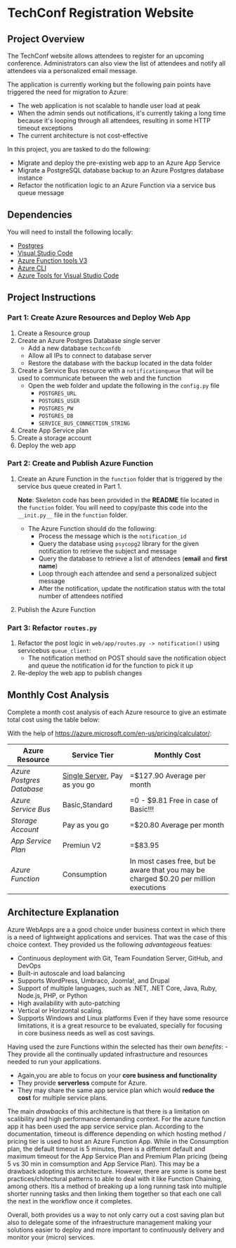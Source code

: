 # TechConf Registration Website

## Project Overview
The TechConf website allows attendees to register for an upcoming conference. Administrators can also view the list of attendees and notify all attendees via a personalized email message.

The application is currently working but the following pain points have triggered the need for migration to Azure:
 - The web application is not scalable to handle user load at peak
 - When the admin sends out notifications, it's currently taking a long time because it's looping through all attendees, resulting in some HTTP timeout exceptions
 - The current architecture is not cost-effective 

In this project, you are tasked to do the following:
- Migrate and deploy the pre-existing web app to an Azure App Service
- Migrate a PostgreSQL database backup to an Azure Postgres database instance
- Refactor the notification logic to an Azure Function via a service bus queue message

## Dependencies

You will need to install the following locally:
- [Postgres](https://www.postgresql.org/download/)
- [Visual Studio Code](https://code.visualstudio.com/download)
- [Azure Function tools V3](https://docs.microsoft.com/en-us/azure/azure-functions/functions-run-local?tabs=windows%2Ccsharp%2Cbash#install-the-azure-functions-core-tools)
- [Azure CLI](https://docs.microsoft.com/en-us/cli/azure/install-azure-cli?view=azure-cli-latest)
- [Azure Tools for Visual Studio Code](https://marketplace.visualstudio.com/items?itemName=ms-vscode.vscode-node-azure-pack)

## Project Instructions

### Part 1: Create Azure Resources and Deploy Web App
1. Create a Resource group
2. Create an Azure Postgres Database single server
   - Add a new database `techconfdb`
   - Allow all IPs to connect to database server
   - Restore the database with the backup located in the data folder
3. Create a Service Bus resource with a `notificationqueue` that will be used to communicate between the web and the function
   - Open the web folder and update the following in the `config.py` file
      - `POSTGRES_URL`
      - `POSTGRES_USER`
      - `POSTGRES_PW`
      - `POSTGRES_DB`
      - `SERVICE_BUS_CONNECTION_STRING`
4. Create App Service plan
5. Create a storage account
6. Deploy the web app

### Part 2: Create and Publish Azure Function
1. Create an Azure Function in the `function` folder that is triggered by the service bus queue created in Part 1.

      **Note**: Skeleton code has been provided in the **README** file located in the `function` folder. You will need to copy/paste this code into the `__init.py__` file in the `function` folder.
      - The Azure Function should do the following:
         - Process the message which is the `notification_id`
         - Query the database using `psycopg2` library for the given notification to retrieve the subject and message
         - Query the database to retrieve a list of attendees (**email** and **first name**)
         - Loop through each attendee and send a personalized subject message
         - After the notification, update the notification status with the total number of attendees notified
2. Publish the Azure Function

### Part 3: Refactor `routes.py`
1. Refactor the post logic in `web/app/routes.py -> notification()` using servicebus `queue_client`:
   - The notification method on POST should save the notification object and queue the notification id for the function to pick it up
2. Re-deploy the web app to publish changes

## Monthly Cost Analysis
Complete a month cost analysis of each Azure resource to give an estimate total cost using the table below:

With the help of https://azure.microsoft.com/en-us/pricing/calculator/:

| Azure Resource | Service Tier | Monthly Cost |
| ------------ | ------------ | ------------ |
| *Azure Postgres Database* |  [Single Server]( https://azure.microsoft.com/en-us/pricing/details/postgresql/server/), Pay as you go  |     =$127.90 Average per month         |
| *Azure Service Bus*   |    Basic,Standard     |   =0 - $9.81  Free in case of Basic!!!         |
| *Storage Account*                   |  Pay as you go      |     =$20.80 Average per month         |
| *App Service Plan*                   |  Premiun V2    |     =$83.95  |
| *Azure Function*                   |  Consumption   |    In most cases free, but be aware that you may be charged $0.20 per million executions |

## Architecture Explanation

Azure WebApps are a a good choice under business context in which there is a need of lightweight applications and services. That was the case of this choice context. They provided us the following *advantageous* featues:
- Continuous deployment with Git, Team Foundation Server, GitHub, and DevOps
- Built-in autoscale and load balancing
- Supports WordPress, Umbraco, Joomla!, and Drupal
- Support of multiple languages, such as .NET, .NET Core, Java, Ruby, Node.js, PHP, or Python
- High availability with auto-patching
- Vertical or Horizontal scaling.
- Supports Windows and Linux platforms
Even if they have some resource limitations, it is a great resource to be evaluated, specially for focusing in core business needs as well as cost savings. 

 Having used the zure Functions within the selected has their own *benefits*:
 -They provide all the continually updated infrastructure and resources needed to run your applications. 
 - Again,you are able to focus on your **core business and functionality**
 - They provide **serverless** compute for Azure.
 - They may share the same app service plan which would **reduce the cost** for multiple service plans.

The main *drawbacks* of this architecture is that there is a limitation on scalibility and high performance demanding context. For the azure function app it has been used the app service service plan. According to the documentation, timeout is difference depending on which hosting method / pricing tier is used to host an Azure Function App. While in the Consumption plan, the default timeout is 5 minutes, there is a different default and maximum timeout for the App Service Plan and Premium Plan pricing (being 5 vs 30 min in comsumption and App Service Plan). This may be a drawback adopting this architecture. However, there are some is some best practices/chitectural patterns to able to deal with it like Function Chaining, among others. Itis a method of breaking up a long running task into multiple shorter running tasks and then linking them together so that each one call the next in the workflow once it completes.


Overall, both provides us a way to not only carry out a cost saving plan but also to delegate some of the infraestructure management making your solutions easier to deploy and more important to continuously delivery and monitor your (micro) services.
 




